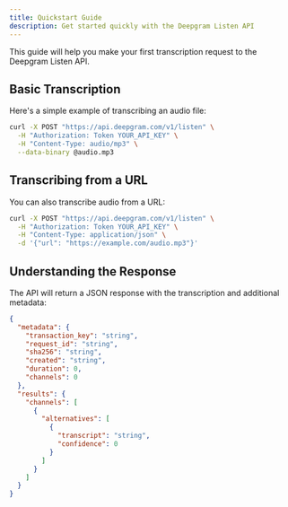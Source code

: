 ```yaml
---
title: Quickstart Guide
description: Get started quickly with the Deepgram Listen API
---
```


This guide will help you make your first transcription request to the Deepgram Listen API.

## Basic Transcription

Here's a simple example of transcribing an audio file:

```bash
curl -X POST "https://api.deepgram.com/v1/listen" \
  -H "Authorization: Token YOUR_API_KEY" \
  -H "Content-Type: audio/mp3" \
  --data-binary @audio.mp3
```

## Transcribing from a URL

You can also transcribe audio from a URL:

```bash
curl -X POST "https://api.deepgram.com/v1/listen" \
  -H "Authorization: Token YOUR_API_KEY" \
  -H "Content-Type: application/json" \
  -d '{"url": "https://example.com/audio.mp3"}'
```

## Understanding the Response

The API will return a JSON response with the transcription and additional metadata:

```json
{
  "metadata": {
    "transaction_key": "string",
    "request_id": "string",
    "sha256": "string",
    "created": "string",
    "duration": 0,
    "channels": 0
  },
  "results": {
    "channels": [
      {
        "alternatives": [
          {
            "transcript": "string",
            "confidence": 0
          }
        ]
      }
    ]
  }
}
```
